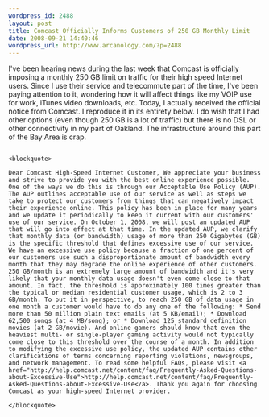 ```yaml
--- 
wordpress_id: 2488
layout: post
title: Comcast Officially Informs Customers of 250 GB Monthly Limit
date: 2008-09-21 14:40:46
wordpress_url: http://www.arcanology.com/?p=2488
---
```

I've been hearing news during the last week that Comcast is officially imposing a monthly 250 GB limit on traffic for their high speed Internet users. Since I use their service and telecommute part of the time, I've been paying attention to it, wondering how it will affect things like my VOIP use for work, iTunes video downloads, etc. Today, I actually received the official notice from Comcast. I reproduce it in its entirety below. I do wish that I had other options (even though 250 GB is a lot of traffic) but there is no DSL or other connectivity in my part of Oakland. The infrastructure around this part of the Bay Area is crap. 
                                                                                                                                                                                                                                                                                                                                                                                                                                                                                                                                                                                                                                                                                                                                                                                                                                                                                                                  
                                                                                                                                                                                                                                                                                                                                                                                                                                                                                                                                                                                                                                                                                                                                                                                                                                                                                                                  <blockquote>
                                                                                                                                                                                                                                                                                                                                                                                                                                                                                                                                                                                                                                                                                                                                                                                                                                                                                                                    Dear Comcast High-Speed Internet Customer, We appreciate your business and strive to provide you with the best online experience possible. One of the ways we do this is through our Acceptable Use Policy (AUP). The AUP outlines acceptable use of our service as well as steps we take to protect our customers from things that can negatively impact their experience online. This policy has been in place for many years and we update it periodically to keep it current with our customers' use of our service. On October 1, 2008, we will post an updated AUP that will go into effect at that time. In the updated AUP, we clarify that monthly data (or bandwidth) usage of more than 250 Gigabytes (GB) is the specific threshold that defines excessive use of our service. We have an excessive use policy because a fraction of one percent of our customers use such a disproportionate amount of bandwidth every month that they may degrade the online experience of other customers. 250 GB/month is an extremely large amount of bandwidth and it's very likely that your monthly data usage doesn't even come close to that amount. In fact, the threshold is approximately 100 times greater than the typical or median residential customer usage, which is 2 to 3 GB/month. To put it in perspective, to reach 250 GB of data usage in one month a customer would have to do any one of the following: * Send more than 50 million plain text emails (at 5 KB/email); * Download 62,500 songs (at 4 MB/song); or * Download 125 standard definition movies (at 2 GB/movie). And online gamers should know that even the heaviest multi- or single-player gaming activity would not typically come close to this threshold over the course of a month. In addition to modifying the excessive use policy, the updated AUP contains other clarifications of terms concerning reporting violations, newsgroups, and network management. To read some helpful FAQs, please visit <a href="http://help.comcast.net/content/faq/Frequently-Asked-Questions-about-Excessive-Use">http://help.comcast.net/content/faq/Frequently-Asked-Questions-about-Excessive-Use</a>. Thank you again for choosing Comcast as your high-speed Internet provider.
                                                                                                                                                                                                                                                                                                                                                                                                                                                                                                                                                                                                                                                                                                                                                                                                                                                                                                                  </blockquote>